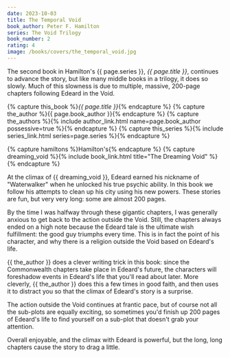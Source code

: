 ```yaml
---
date: 2023-10-03
title: The Temporal Void
book_author: Peter F. Hamilton
series: The Void Trilogy
book_number: 2
rating: 4
image: /books/covers/the_temporal_void.jpg
---
```


The second book in <span class="author-name">Hamilton</span>'s <span
class="book-series">{{ page.series }}</span>, <cite class="book-title">{{
page.title }}</cite>, continues to advance the story, but like many middle
books in a trilogy, it does so slowly. Much of this slowness is due to
multiple, massive, 200-page chapters following Edeard in the Void.

{% capture this_book %}<cite class="book-title">{{ page.title }}</cite>{% endcapture %}
{% capture the_author %}<span class="author-name">{{ page.book_author }}</span>{% endcapture %}
{% capture the_authors %}{% include author_link.html name=page.book_author possessive=true %}{% endcapture %}
{% capture this_series %}{% include series_link.html series=page.series %}{% endcapture %}

{% capture hamiltons %}<span class="author-name">Hamilton</span>'s{% endcapture %}
{% capture dreaming_void %}{% include book_link.html title="The Dreaming Void" %}{% endcapture %}

At the climax of {{ dreaming_void }}, Edeard earned his nickname of
"Waterwalker" when he unlocked his true psychic ability. In this book we
follow his attempts to clean up his city using his new powers. These stories
are fun, but very very long: some are almost 200 pages.

By the time I was halfway through these gigantic chapters, I was generally
anxious to get back to the action outside the Void. Still, the chapters always
ended on a high note because the Edeard tale is the ultimate wish fulfillment:
the good guy triumphs every time. This is in fact the point of his character,
and why there is a religion outside the Void based on Edeard's life.

{{ the_author }} does a clever writing trick in this book: since the
Commonwealth chapters take place in Edeard's future, the characters will
foreshadow events in Edeard's life that you'll read about later. More
cleverly, {{ the_author }} does this a few times in good faith, and then uses
it to distract you so that the climax of Edeard's story is a surprise.

The action outside the Void continues at frantic pace, but of course not all
the sub-plots are equally exciting, so sometimes you'd finish up 200 pages of
Edeard's life to find yourself on a sub-plot that doesn't grab your attention.

Overall enjoyable, and the climax with Edeard is powerful, but the long, long
chapters cause the story to drag a little.
